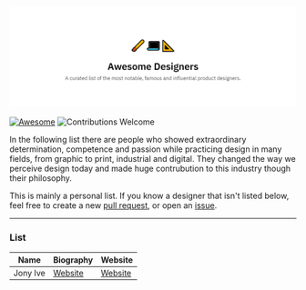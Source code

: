 ![cover](/cover.png)

[![Awesome](https://cdn.rawgit.com/sindresorhus/awesome/d7305f38d29fed78fa85652e3a63e154dd8e8829/media/badge.svg)](https://github.com/sindresorhus/awesome)
![Contributions Welcome](https://img.shields.io/badge/Contributions-welcome-blue.svg)

In the following list there are people who showed extraordinary determination, competence and passion while practicing design in many fields, from graphic to print, industrial and digital. They changed the way we perceive design today and made huge contrubution to this industry though their philosophy. 

This is mainly a personal list. If you know a designer that isn't listed below, feel free to create a new [pull request](https://github.com/alexpate/awesome-design-systems/pulls), or open an [issue](https://github.com/alexpate/awesome-design-systems/issues/new).

---

### List

| Name                                                 | Biography                                                                          | Website                                                                            |
| ---------------------------------------------------- | ---------------------------------------------------------------------------------- | ---------------------------------------------------------------------------------- |
| Jony Ive                                             | [Website](http://wwww.website.com/)                                                | [Website](http://wwww.website.com/)                                                |


